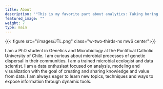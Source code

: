 ```yaml
---
title: About
description: '"This is my favorite part about analytics: Taking boring flat data and bringing it to life through visualization." -John Tukey'
featured_image: ""
weight: 7
type: main
---
```


{{< figure src="/images/JTL.png" class="w-two-thirds-ns mw6 center">}}

I am a PhD student in Genetics and Microbiology at the Pontifical Catholic University of Chile. I am curious about microbial processes of genetic dispersal in their communities. I am a trained microbial ecologist and data scientist. I am a data enthusiast focused on analysis, modeling and visualization with the goal of creating and sharing knowledge and value from data. I am always eager to learn new topics, techniques and ways to expose information through dynamic tools.
